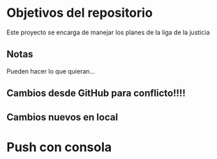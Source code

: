 # Objetivos del repositorio

Este proyecto se encarga de manejar los planes de la liga de la justicia


## Notas
Pueden hacer lo que quieran...


## Cambios desde GitHub para conflicto!!!!
## Cambios nuevos en local

# Push con consola
